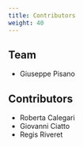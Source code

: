 ```yaml
---
title: Contributors
weight: 40 
---
```


## Team
- Giuseppe Pisano

## Contributors
- Roberta Calegari
- Giovanni Ciatto
- Regis Riveret
